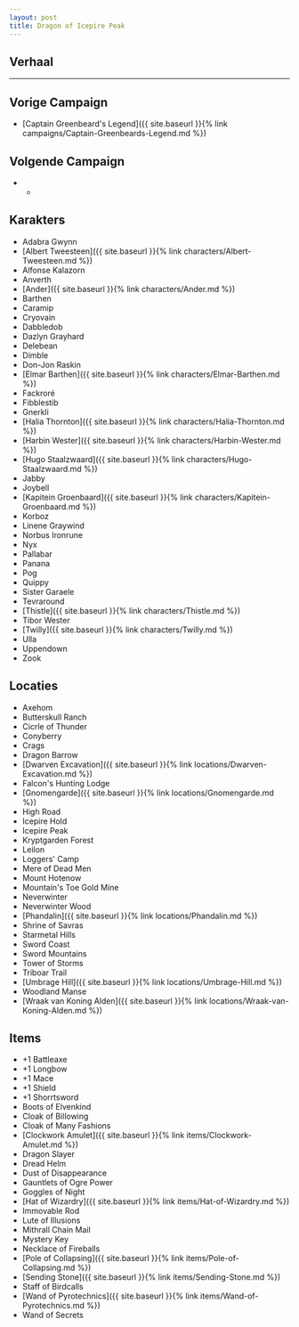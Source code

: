 ```yaml
---
layout: post
title: Dragon of Icepire Peak
---
```


## Verhaal


---

## Vorige Campaign
* [Captain Greenbeard's Legend]({{ site.baseurl }}{% link campaigns/Captain-Greenbeards-Legend.md %})

## Volgende Campaign
* -

## Karakters
* Adabra Gwynn
* [Albert Tweesteen]({{ site.baseurl }}{% link characters/Albert-Tweesteen.md %})
* Alfonse Kalazorn
* Anverth
* [Ander]({{ site.baseurl }}{% link characters/Ander.md %})
* Barthen
* Caramip
* Cryovain
* Dabbledob
* Dazlyn Grayhard
* Delebean
* Dimble
* Don-Jon Raskin
* [Elmar Barthen]({{ site.baseurl }}{% link characters/Elmar-Barthen.md %})
* Fackroré
* Fibblestib
* Gnerkli
* [Halia Thornton]({{ site.baseurl }}{% link characters/Halia-Thornton.md %})
* [Harbin Wester]({{ site.baseurl }}{% link characters/Harbin-Wester.md %})
* [Hugo Staalzwaard]({{ site.baseurl }}{% link characters/Hugo-Staalzwaard.md %})
* Jabby
* Joybell
* [Kapitein Groenbaard]({{ site.baseurl }}{% link characters/Kapitein-Groenbaard.md %})
* Korboz
* Linene Graywind
* Norbus Ironrune
* Nyx
* Pallabar
* Panana
* Pog
* Quippy
* Sister Garaele
* Tevraround
* [Thistle]({{ site.baseurl }}{% link characters/Thistle.md %})
* Tibor Wester
* [Twilly]({{ site.baseurl }}{% link characters/Twilly.md %})
* Ulla
* Uppendown
* Zook

## Locaties
* Axehom
* Butterskull Ranch
* Cicrle of Thunder
* Conyberry
* Crags
* Dragon Barrow
* [Dwarven Excavation]({{ site.baseurl }}{% link locations/Dwarven-Excavation.md %})
* Falcon's Hunting Lodge
* [Gnomengarde]({{ site.baseurl }}{% link locations/Gnomengarde.md %})
* High Road
* Icepire Hold
* Icepire Peak
* Kryptgarden Forest
* Leilon
* Loggers' Camp
* Mere of Dead Men
* Mount Hotenow
* Mountain's Toe Gold Mine
* Neverwinter
* Neverwinter Wood
* [Phandalin]({{ site.baseurl }}{% link locations/Phandalin.md %})
* Shrine of Savras
* Starmetal Hills
* Sword Coast
* Sword Mountains
* Tower of Storms
* Triboar Trail
* [Umbrage Hill]({{ site.baseurl }}{% link locations/Umbrage-Hill.md %})
* Woodland Manse
* [Wraak van Koning Alden]({{ site.baseurl }}{% link locations/Wraak-van-Koning-Alden.md %})

## Items
* +1 Battleaxe
* +1 Longbow
* +1 Mace
* +1 Shield
* +1 Shorrtsword
* Boots of Elvenkind
* Cloak of Billowing
* Cloak of Many Fashions
* [Clockwork Amulet]({{ site.baseurl }}{% link items/Clockwork-Amulet.md %})
* Dragon Slayer
* Dread Helm
* Dust of Disappearance
* Gauntlets of Ogre Power
* Goggles of Night
* [Hat of Wizardry]({{ site.baseurl }}{% link items/Hat-of-Wizardry.md %})
* Immovable Rod
* Lute of Illusions
* Mithrall Chain Mail
* Mystery Key
* Necklace of Fireballs
* [Pole of Collapsing]({{ site.baseurl }}{% link items/Pole-of-Collapsing.md %})
* [Sending Stone]({{ site.baseurl }}{% link items/Sending-Stone.md %})
* Staff of Birdcalls
* [Wand of Pyrotechnics]({{ site.baseurl }}{% link items/Wand-of-Pyrotechnics.md %})
* Wand of Secrets